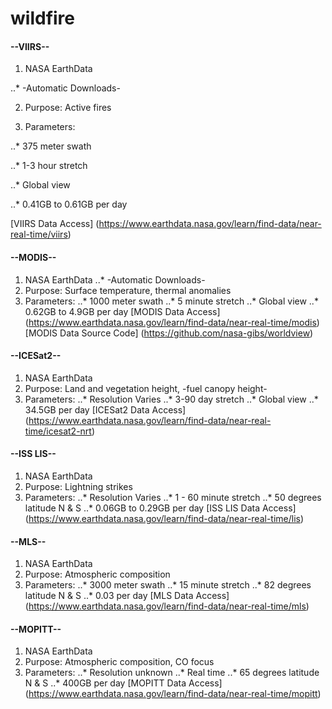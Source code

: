 # wildfire
#### --VIIRS--

1. NASA EarthData

..* -Automatic Downloads-

2. Purpose: Active fires

3. Parameters:

..* 375 meter swath

..* 1-3 hour stretch

..* Global view

..* 0.41GB to 0.61GB per day

[VIIRS Data Access] (https://www.earthdata.nasa.gov/learn/find-data/near-real-time/viirs)

#### --MODIS--
1. NASA EarthData
..* -Automatic Downloads-
2. Purpose: Surface temperature, thermal anomalies
3. Parameters:
..* 1000 meter swath
..* 5 minute stretch
..* Global view
..* 0.62GB to 4.9GB per day
[MODIS Data Access] (https://www.earthdata.nasa.gov/learn/find-data/near-real-time/modis)
[MODIS Data Source Code] (https://github.com/nasa-gibs/worldview)

#### --ICESat2--
1. NASA EarthData
2. Purpose: Land and vegetation height, -fuel canopy height-
3. Parameters:
..* Resolution Varies
..* 3-90 day stretch
..* Global view
..* 34.5GB per day
[ICESat2 Data Access] (https://www.earthdata.nasa.gov/learn/find-data/near-real-time/icesat2-nrt)

#### --ISS LIS--
1. NASA EarthData
2. Purpose: Lightning strikes
3. Parameters:
..* Resolution Varies
..* 1 - 60 minute stretch
..* 50 degrees latitude N & S
..* 0.06GB to 0.29GB per day
[ISS LIS Data Access] (https://www.earthdata.nasa.gov/learn/find-data/near-real-time/lis)

#### --MLS--
1. NASA EarthData
2. Purpose: Atmospheric composition
3. Parameters:
..* 3000 meter swath
..* 15 minute stretch
..* 82 degrees latitude N & S
..* 0.03 per day
[MLS Data Access] (https://www.earthdata.nasa.gov/learn/find-data/near-real-time/mls)

#### --MOPITT--
1. NASA EarthData
2. Purpose: Atmospheric composition, CO focus
3. Parameters:
..* Resolution unknown
..* Real time
..* 65 degrees latitude N & S
..* 400GB per day
[MOPITT Data Access] (https://www.earthdata.nasa.gov/learn/find-data/near-real-time/mopitt)
